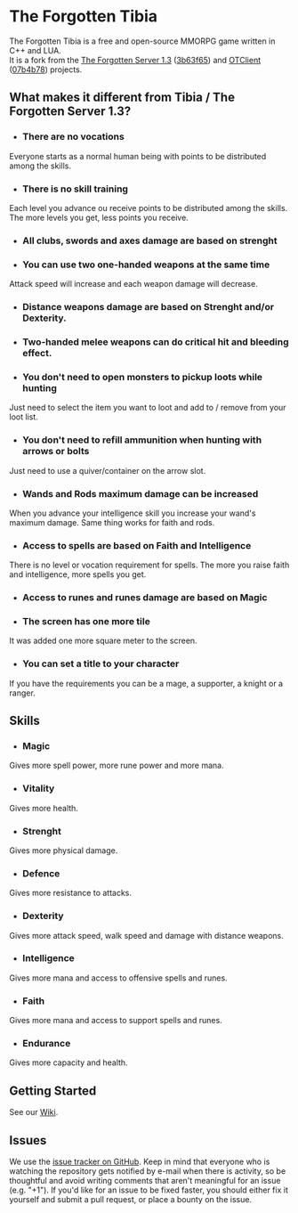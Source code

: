 The Forgotten Tibia
===============

The Forgotten Tibia is a free and open-source MMORPG game written in C++ and LUA.  
It is a fork from the [The Forgotten Server 1.3](https://github.com/otland/forgottenserver/) ([3b63f65](https://github.com/otland/forgottenserver/commit/3b63f65)) and [OTClient](https://github.com/edubart/otclient/) ([07b4b78](https://github.com/edubart/otclient/commit/07b4b78)) projects.

## What makes it different from Tibia / The Forgotten Server 1.3?

- ### There are no vocations  
Everyone starts as a normal human being with points to be distributed among the skills.

- ### There is no skill training  
Each level you advance ou receive points to be distributed among the skills. The more levels you get, less points you receive.

- ### All clubs, swords and axes damage are based on strenght

- ### You can use two one-handed weapons at the same time  
Attack speed will increase and each weapon damage will decrease.

- ### Distance weapons damage are based on Strenght and/or Dexterity.

- ### Two-handed melee weapons can do critical hit and bleeding effect.

- ### You don't need to open monsters to pickup loots while hunting  
Just need to select the item you want to loot and add to / remove from your loot list.

- ### You don't need to refill ammunition when hunting with arrows or bolts  
Just need to use a quiver/container on the arrow slot.

- ### Wands and Rods maximum damage can be increased
When you advance your intelligence skill you increase your wand's maximum damage. Same thing works for faith and rods.

- ### Access to spells are based on Faith and Intelligence  
There is no level or vocation requirement for spells. The more you raise faith and intelligence, more spells you get.

- ### Access to runes and runes damage are based on Magic

- ### The screen has one more tile  
It was added one more square meter to the screen.

- ### You can set a title to your character
If you have the requirements you can be a mage, a supporter, a knight or a ranger.

## Skills
- ### Magic
Gives more spell power, more rune power and more mana.
- ### Vitality
Gives more health.
- ### Strenght
Gives more physical damage.
- ### Defence
Gives more resistance to attacks.
- ### Dexterity
Gives more attack speed, walk speed and damage with distance weapons.
- ### Intelligence
Gives more mana and access to offensive spells and runes.
- ### Faith
Gives more mana and access to support spells and runes.
- ### Endurance
Gives more capacity and health.

## Getting Started

See our [Wiki](https://github.com/GustavoContreiras/TheForgottenTibia/wiki).

## Issues

We use the [issue tracker on GitHub](https://github.com/GustavoContreiras/TheForgottenTibiaServer/issues). Keep in mind that everyone who is watching the repository gets notified by e-mail when there is activity, so be thoughtful and avoid writing comments that aren't meaningful for an issue (e.g. "+1"). If you'd like for an issue to be fixed faster, you should either fix it yourself and submit a pull request, or place a bounty on the issue.
